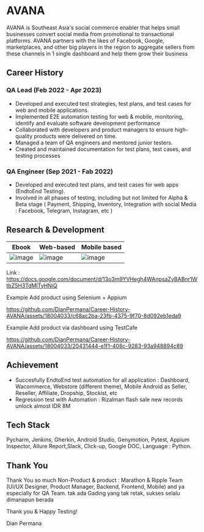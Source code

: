 # AVANA
AVANA is Southeast Asia's social commerce enabler that helps small businesses convert social media from promotional to transactional platforms. AVANA partners with the likes of Facebook, Google, marketplaces, and other big players in the region to aggregate sellers from these channels in 1 single dashboard and help them grow their business

## Career History

### QA Lead (Feb 2022 - Apr 2023)
- Developed and executed test strategies, test plans, and test cases for web and mobile applications.
- Implemented E2E automation testing for web & mobile, monitoring, identify and evaluate software development performance
- Collaborated with developers and product managers to ensure high-quality products were delivered on time.
- Managed a team of QA engineers and mentored junior testers.
- Created and maintained documentation for test plans, test cases, and testing processes

### QA Engineer (Sep 2021 - Fab 2022)
- Developed and executed test plans, and test cases for web apps (EndtoEnd Testing).
- Involved in all phases of testing, including but not limited for Alpha & Beta stage ( Payment, Shipping, Inventory, Integration with social Media : Facebook, Telegram, Instagram, etc )

## Research & Development

| Ebook        | Web-based     | Mobile based |
|--------------|---------------|-------------------|
| ![image](https://github.com/DianPermana/Career-History-AVANA/assets/18004033/c4d07e37-e8b1-4466-a69a-9434677069b4) | ![image](https://github.com/DianPermana/Career-History-AVANA/assets/18004033/6cc9e7e3-bee9-47ed-879c-7bf79b523cfb) | ![image](https://github.com/DianPermana/Career-History-AVANA/assets/18004033/af01b17c-8060-4e49-ad4c-63dd0735489c)

Link : https://docs.google.com/document/d/13o3m9YVHegh4WAnpsaZyBABnr1WtbZ5H3TdMlTyHNiQ

Example Add product using Selenium + Appium

https://github.com/DianPermana/Career-History-AVANA/assets/18004033/c68ac2ba-23fb-4375-9f70-8d092eb1eda9

Example Add product via dashboard using TestCafe

https://github.com/DianPermana/Career-History-AVANA/assets/18004033/20431444-e1f1-408c-9283-93a948894c89

## Achievement
- Succesfully EndtoEnd test automation for all application : Dashboard, Wacommerce, Webstore (different theme), Mobile Android as Seller, Reseller, Affiliate, Dropship, Stockist, etc
- Regression test with Automation : Rizalman flash sale new records unlock almost IDR 8M


## Tech Stack
Pycharm, Jenkins, Gherkin, Android Studio, Genymotion, Pytest, Appium Inspector, Allure Report,Slack, Click-up, Google DOC, Language : Python.


## Thank You
Thank You so much Non-Product & product : Marathon & Ripple Team (UI/UX Designer, Product Manager, Backend, Frontend, Mobile) and ya especially for QA Team. tak ada Gading yang tak retak, sukses selalu dimanapun berada


Thank you & Happy Testing!

Dian Permana
